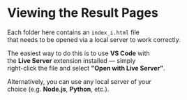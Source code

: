 # Viewing the Result Pages

Each folder here contains an `index_i.html` file  
that needs to be opened via a local server to work correctly.

The easiest way to do this is to use **VS Code** with  
the **Live Server** extension installed — simply  
right-click the file and select **"Open with Live Server"**.

Alternatively, you can use any local server of your  
choice (e.g. **Node.js**, **Python**, etc.).